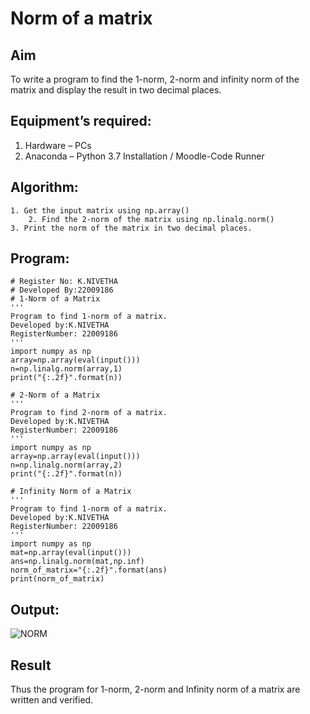 # Norm of a matrix

## Aim
To write a program to find the 1-norm, 2-norm and infinity norm of the matrix and display the result in two decimal places.

## Equipment’s required:
1.	Hardware – PCs
2.	Anaconda – Python 3.7 Installation / Moodle-Code Runner

## Algorithm:
	1. Get the input matrix using np.array()   
        2. Find the 2-norm of the matrix using np.linalg.norm()
	3. Print the norm of the matrix in two decimal places.
	
## Program:
```
# Register No: K.NIVETHA
# Developed By:22009186
# 1-Norm of a Matrix
'''
Program to find 1-norm of a matrix.
Developed by:K.NIVETHA
RegisterNumber: 22009186
'''
import numpy as np
array=np.array(eval(input()))
n=np.linalg.norm(array,1)
print("{:.2f}".format(n))

# 2-Norm of a Matrix
'''
Program to find 2-norm of a matrix.
Developed by:K.NIVETHA
RegisterNumber: 22009186
'''
import numpy as np
array=np.array(eval(input()))
n=np.linalg.norm(array,2)
print("{:.2f}".format(n))

# Infinity Norm of a Matrix
'''
Program to find 1-norm of a matrix.
Developed by:K.NIVETHA
RegisterNumber: 22009186
'''
import numpy as np
mat=np.array(eval(input()))
ans=np.linalg.norm(mat,np.inf)
norm_of_matrix="{:.2f}".format(ans)
print(norm_of_matrix)
```

## Output:
![NORM](https://user-images.githubusercontent.com/119559844/215287039-6d883b5e-c92f-47f4-908d-99b493c24466.png)

## Result
Thus the program for 1-norm, 2-norm and Infinity norm of a matrix are written and verified.
